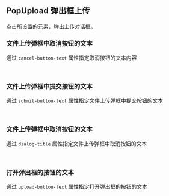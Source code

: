 <div class="demo-header">
<p class="overviewicon">
  <span class="wapi-form-popupload"/>
</p>

## PopUpload 弹出框上传

<nova-uxlink widget-name="Popupload"></nova-uxlink>

点击所设置的元素，弹出上传对话框。

</div>

### 文件上传弹框中取消按钮的文本

通过 `cancel-button-text` 属性指定取消按钮的文本内容

<nova-demo-view link="pop-upload/fill-button-text.vue"></nova-demo-view>

<br>

### 文件上传弹框中提交按钮的文本

通过 `submit-button-text` 属性指定文件上传弹框中提交按钮的文本

<nova-demo-view link="pop-upload/fill-button-text.vue"></nova-demo-view>

<br>

### 文件上传弹框中取消按钮的文本

通过 `dialog-title` 属性指定文件上传弹框中取消按钮的文本

<nova-demo-view link="pop-upload/fill-button-text.vue"></nova-demo-view>

<br>

### 打开弹出框的按钮的文本

通过 `upload-button-text` 属性指定打开弹出框的按钮的文本

<nova-demo-view link="pop-upload/fill-button-text.vue"></nova-demo-view>

<br>

